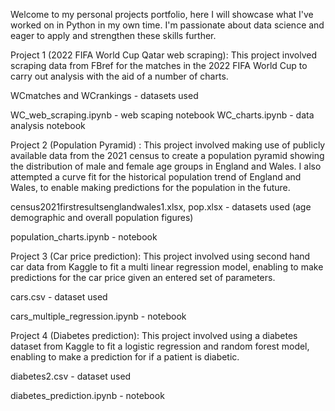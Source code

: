 Welcome to my personal projects portfolio, here I will showcase what I've worked on in Python in my own time. I'm passionate about data science and eager to apply and strengthen these skills further. 

Project 1 (2022 FIFA World Cup Qatar web scraping):
  This project involved scraping data from FBref for the matches in the 2022 FIFA World Cup to carry out analysis with the aid of a number of charts. 

  WCmatches and WCrankings - datasets used 

  WC_web_scraping.ipynb - web scaping notebook 
  WC_charts.ipynb - data analysis notebook

Project 2 (Population Pyramid) :
  This project involved making use of publicly available data from the 2021 census to create a population pyramid showing the distribution of male and female age groups in England and Wales. I also attempted a curve fit for the historical population trend of England and Wales, to enable making predictions for the population in the future.  
  
  census2021firstresultsenglandwales1.xlsx, pop.xlsx - datasets used (age demographic and overall population figures) 
  
  population_charts.ipynb - notebook

Project 3 (Car price prediction):
  This project involved using second hand car data from Kaggle to fit a multi linear regression model, enabling to make predictions for the car price given an entered set of parameters.
  
  cars.csv - dataset used 
  
  cars_multiple_regression.ipynb - notebook

Project 4 (Diabetes prediction):
  This project involved using a diabetes dataset from Kaggle to fit a logistic regression and random forest model, enabling to make a prediction for if a patient is diabetic.

  diabetes2.csv - dataset used 

  diabetes_prediction.ipynb - notebook
